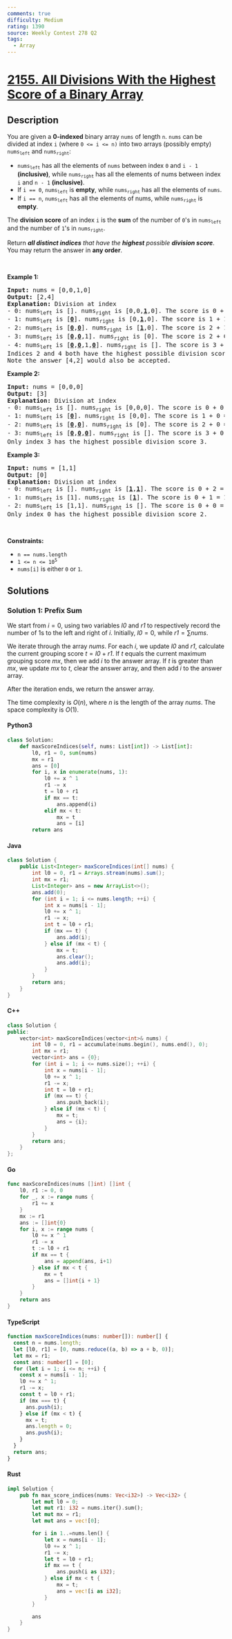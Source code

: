 ```yaml
---
comments: true
difficulty: Medium
rating: 1390
source: Weekly Contest 278 Q2
tags:
  - Array
---
```


<!-- problem:start -->

# [2155. All Divisions With the Highest Score of a Binary Array](https://leetcode.com/problems/all-divisions-with-the-highest-score-of-a-binary-array)

## Description

<!-- description:start -->

<p>You are given a <strong>0-indexed</strong> binary array <code>nums</code> of length <code>n</code>. <code>nums</code> can be divided at index <code>i</code> (where <code>0 &lt;= i &lt;= n)</code> into two arrays (possibly empty) <code>nums<sub>left</sub></code> and <code>nums<sub>right</sub></code>:</p>

<ul>
	<li><code>nums<sub>left</sub></code> has all the elements of <code>nums</code> between index <code>0</code> and <code>i - 1</code> <strong>(inclusive)</strong>, while <code>nums<sub>right</sub></code> has all the elements of nums between index <code>i</code> and <code>n - 1</code> <strong>(inclusive)</strong>.</li>
	<li>If <code>i == 0</code>, <code>nums<sub>left</sub></code> is <strong>empty</strong>, while <code>nums<sub>right</sub></code> has all the elements of <code>nums</code>.</li>
	<li>If <code>i == n</code>, <code>nums<sub>left</sub></code> has all the elements of nums, while <code>nums<sub>right</sub></code> is <strong>empty</strong>.</li>
</ul>

<p>The <strong>division score</strong> of an index <code>i</code> is the <strong>sum</strong> of the number of <code>0</code>&#39;s in <code>nums<sub>left</sub></code> and the number of <code>1</code>&#39;s in <code>nums<sub>right</sub></code>.</p>

<p>Return <em><strong>all distinct indices</strong> that have the <strong>highest</strong> possible <strong>division score</strong></em>. You may return the answer in <strong>any order</strong>.</p>

<p>&nbsp;</p>
<p><strong class="example">Example 1:</strong></p>

<pre>
<strong>Input:</strong> nums = [0,0,1,0]
<strong>Output:</strong> [2,4]
<strong>Explanation:</strong> Division at index
- 0: nums<sub>left</sub> is []. nums<sub>right</sub> is [0,0,<u><strong>1</strong></u>,0]. The score is 0 + 1 = 1.
- 1: nums<sub>left</sub> is [<u><strong>0</strong></u>]. nums<sub>right</sub> is [0,<u><strong>1</strong></u>,0]. The score is 1 + 1 = 2.
- 2: nums<sub>left</sub> is [<u><strong>0</strong></u>,<u><strong>0</strong></u>]. nums<sub>right</sub> is [<u><strong>1</strong></u>,0]. The score is 2 + 1 = 3.
- 3: nums<sub>left</sub> is [<u><strong>0</strong></u>,<u><strong>0</strong></u>,1]. nums<sub>right</sub> is [0]. The score is 2 + 0 = 2.
- 4: nums<sub>left</sub> is [<u><strong>0</strong></u>,<u><strong>0</strong></u>,1,<u><strong>0</strong></u>]. nums<sub>right</sub> is []. The score is 3 + 0 = 3.
Indices 2 and 4 both have the highest possible division score 3.
Note the answer [4,2] would also be accepted.</pre>

<p><strong class="example">Example 2:</strong></p>

<pre>
<strong>Input:</strong> nums = [0,0,0]
<strong>Output:</strong> [3]
<strong>Explanation:</strong> Division at index
- 0: nums<sub>left</sub> is []. nums<sub>right</sub> is [0,0,0]. The score is 0 + 0 = 0.
- 1: nums<sub>left</sub> is [<u><strong>0</strong></u>]. nums<sub>right</sub> is [0,0]. The score is 1 + 0 = 1.
- 2: nums<sub>left</sub> is [<u><strong>0</strong></u>,<u><strong>0</strong></u>]. nums<sub>right</sub> is [0]. The score is 2 + 0 = 2.
- 3: nums<sub>left</sub> is [<u><strong>0</strong></u>,<u><strong>0</strong></u>,<u><strong>0</strong></u>]. nums<sub>right</sub> is []. The score is 3 + 0 = 3.
Only index 3 has the highest possible division score 3.
</pre>

<p><strong class="example">Example 3:</strong></p>

<pre>
<strong>Input:</strong> nums = [1,1]
<strong>Output:</strong> [0]
<strong>Explanation:</strong> Division at index
- 0: nums<sub>left</sub> is []. nums<sub>right</sub> is [<u><strong>1</strong></u>,<u><strong>1</strong></u>]. The score is 0 + 2 = 2.
- 1: nums<sub>left</sub> is [1]. nums<sub>right</sub> is [<u><strong>1</strong></u>]. The score is 0 + 1 = 1.
- 2: nums<sub>left</sub> is [1,1]. nums<sub>right</sub> is []. The score is 0 + 0 = 0.
Only index 0 has the highest possible division score 2.
</pre>

<p>&nbsp;</p>
<p><strong>Constraints:</strong></p>

<ul>
	<li><code>n == nums.length</code></li>
	<li><code>1 &lt;= n &lt;= 10<sup>5</sup></code></li>
	<li><code>nums[i]</code> is either <code>0</code> or <code>1</code>.</li>
</ul>

<!-- description:end -->

## Solutions

<!-- solution:start -->

### Solution 1: Prefix Sum

We start from $i = 0$, using two variables $\textit{l0}$ and $\textit{r1}$ to respectively record the number of $1$s to the left and right of $i$. Initially, $\textit{l0} = 0$, while $\textit{r1} = \sum \textit{nums}$.

We iterate through the array $\textit{nums}$. For each $i$, we update $\textit{l0}$ and $\textit{r1}$, calculate the current grouping score $t = \textit{l0} + \textit{r1}$. If $t$ equals the current maximum grouping score $\textit{mx}$, then we add $i$ to the answer array. If $t$ is greater than $\textit{mx}$, we update $\textit{mx}$ to $t$, clear the answer array, and then add $i$ to the answer array.

After the iteration ends, we return the answer array.

The time complexity is $O(n)$, where $n$ is the length of the array $\textit{nums}$. The space complexity is $O(1)$.

<!-- tabs:start -->

#### Python3

```python
class Solution:
    def maxScoreIndices(self, nums: List[int]) -> List[int]:
        l0, r1 = 0, sum(nums)
        mx = r1
        ans = [0]
        for i, x in enumerate(nums, 1):
            l0 += x ^ 1
            r1 -= x
            t = l0 + r1
            if mx == t:
                ans.append(i)
            elif mx < t:
                mx = t
                ans = [i]
        return ans
```

#### Java

```java
class Solution {
    public List<Integer> maxScoreIndices(int[] nums) {
        int l0 = 0, r1 = Arrays.stream(nums).sum();
        int mx = r1;
        List<Integer> ans = new ArrayList<>();
        ans.add(0);
        for (int i = 1; i <= nums.length; ++i) {
            int x = nums[i - 1];
            l0 += x ^ 1;
            r1 -= x;
            int t = l0 + r1;
            if (mx == t) {
                ans.add(i);
            } else if (mx < t) {
                mx = t;
                ans.clear();
                ans.add(i);
            }
        }
        return ans;
    }
}
```

#### C++

```cpp
class Solution {
public:
    vector<int> maxScoreIndices(vector<int>& nums) {
        int l0 = 0, r1 = accumulate(nums.begin(), nums.end(), 0);
        int mx = r1;
        vector<int> ans = {0};
        for (int i = 1; i <= nums.size(); ++i) {
            int x = nums[i - 1];
            l0 += x ^ 1;
            r1 -= x;
            int t = l0 + r1;
            if (mx == t) {
                ans.push_back(i);
            } else if (mx < t) {
                mx = t;
                ans = {i};
            }
        }
        return ans;
    }
};
```

#### Go

```go
func maxScoreIndices(nums []int) []int {
	l0, r1 := 0, 0
	for _, x := range nums {
		r1 += x
	}
	mx := r1
	ans := []int{0}
	for i, x := range nums {
		l0 += x ^ 1
		r1 -= x
		t := l0 + r1
		if mx == t {
			ans = append(ans, i+1)
		} else if mx < t {
			mx = t
			ans = []int{i + 1}
		}
	}
	return ans
}
```

#### TypeScript

```ts
function maxScoreIndices(nums: number[]): number[] {
  const n = nums.length;
  let [l0, r1] = [0, nums.reduce((a, b) => a + b, 0)];
  let mx = r1;
  const ans: number[] = [0];
  for (let i = 1; i <= n; ++i) {
    const x = nums[i - 1];
    l0 += x ^ 1;
    r1 -= x;
    const t = l0 + r1;
    if (mx === t) {
      ans.push(i);
    } else if (mx < t) {
      mx = t;
      ans.length = 0;
      ans.push(i);
    }
  }
  return ans;
}
```

#### Rust

```rust
impl Solution {
    pub fn max_score_indices(nums: Vec<i32>) -> Vec<i32> {
        let mut l0 = 0;
        let mut r1: i32 = nums.iter().sum();
        let mut mx = r1;
        let mut ans = vec![0];

        for i in 1..=nums.len() {
            let x = nums[i - 1];
            l0 += x ^ 1;
            r1 -= x;
            let t = l0 + r1;
            if mx == t {
                ans.push(i as i32);
            } else if mx < t {
                mx = t;
                ans = vec![i as i32];
            }
        }

        ans
    }
}
```

<!-- tabs:end -->

<!-- solution:end -->

<!-- problem:end -->
